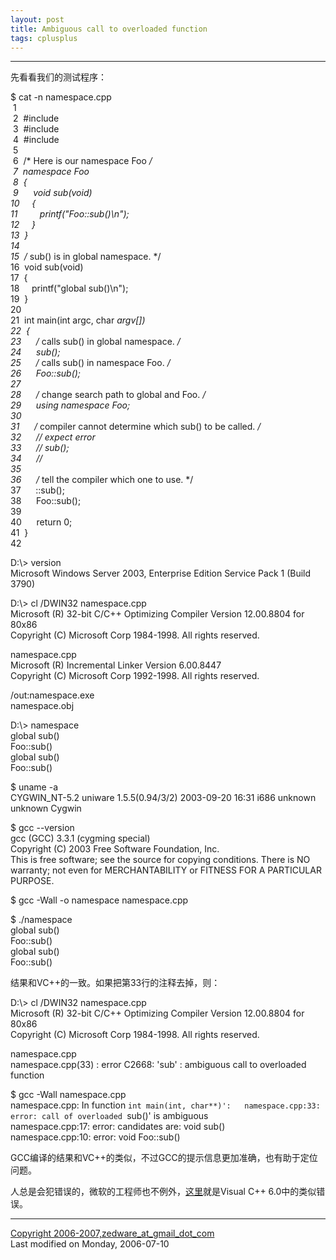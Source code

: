 ```yaml
---
layout: post
title: Ambiguous call to overloaded function
tags: cplusplus
---
```


* * *

先看看我们的测试程序：

$ cat -n namespace.cpp  
 1  
 2  #include <cassert>  
 3  #include <cstdio>  
 4  #include <cstdlib>  
 5  
 6  /* Here is our namespace Foo */  
 7  namespace Foo  
 8  {  
 9      void sub(void)  
10     {  
11         printf("Foo::sub()\\n");  
12     }  
13  }  
14  
15  /* sub() is in global namespace. */  
16  void sub(void)  
17  {  
18     printf("global sub()\\n");  
19  }  
20  
21  int main(int argc, char *argv\[\])  
22  {  
23      /* calls sub() in global namespace. */  
24      sub();  
25      /* calls sub() in namespace Foo. */  
26      Foo::sub();  
27  
28      /* change search path to global and Foo. */  
29      using namespace Foo;  
30  
31      /* compiler cannot determine which sub() to be called. */  
32      // expect error  
33      // sub();  
34      //  
35  
36      /* tell the compiler which one to use. */  
37      ::sub();  
38      Foo::sub();  
39  
40      return 0;  
41  }  
42

D:\\> version  
Microsoft Windows Server 2003, Enterprise Edition Service Pack 1 (Build 3790)

D:\\> cl /DWIN32 namespace.cpp  
Microsoft (R) 32-bit C/C++ Optimizing Compiler Version 12.00.8804 for 80x86  
Copyright (C) Microsoft Corp 1984-1998. All rights reserved.

namespace.cpp  
Microsoft (R) Incremental Linker Version 6.00.8447  
Copyright (C) Microsoft Corp 1992-1998. All rights reserved.

/out:namespace.exe  
namespace.obj

D:\\> namespace  
global sub()  
Foo::sub()  
global sub()  
Foo::sub()

$ uname -a  
CYGWIN_NT-5.2 uniware 1.5.5(0.94/3/2) 2003-09-20 16:31 i686 unknown unknown Cygwin

$ gcc --version  
gcc (GCC) 3.3.1 (cygming special)  
Copyright (C) 2003 Free Software Foundation, Inc.  
This is free software; see the source for copying conditions. There is NO  
warranty; not even for MERCHANTABILITY or FITNESS FOR A PARTICULAR PURPOSE.

$ gcc -Wall -o namespace namespace.cpp

$ ./namespace  
global sub()  
Foo::sub()  
global sub()  
Foo::sub()

结果和VC++的一致。如果把第33行的注释去掉，则：

D:\\> cl /DWIN32 namespace.cpp  
Microsoft (R) 32-bit C/C++ Optimizing Compiler Version 12.00.8804 for 80x86  
Copyright (C) Microsoft Corp 1984-1998. All rights reserved.

namespace.cpp  
namespace.cpp(33) : error C2668: 'sub' : ambiguous call to overloaded function

$ gcc -Wall namespace.cpp  
namespace.cpp: In function `int main(int, char**)':  
namespace.cpp:33: error: call of overloaded `sub()' is ambiguous  
namespace.cpp:17: error: candidates are: void sub()  
namespace.cpp:10: error: void Foo::sub()

GCC编译的结果和VC++的类似，不过GCC的提示信息更加准确，也有助于定位问题。

人总是会犯错误的，微软的工程师也不例外，[这里](http://support.microsoft.com/kb/243298/en-us)就是Visual C++ 6.0中的类似错误。

* * *

[Copyright 2006-2007,zedware\_at\_gmail\_dot\_com](mailto:zedware_at_gmail_dot_com)  
Last modified on Monday, 2006-07-10
